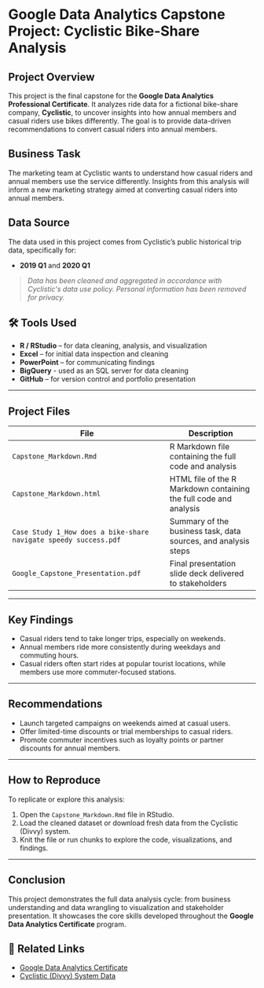 # Google Data Analytics Capstone Project: Cyclistic Bike-Share Analysis

## Project Overview
This project is the final capstone for the **Google Data Analytics Professional Certificate**. It analyzes ride data for a fictional bike-share company, **Cyclistic**, to uncover insights into how annual members and casual riders use bikes differently. The goal is to provide data-driven recommendations to convert casual riders into annual members.

## Business Task
The marketing team at Cyclistic wants to understand how casual riders and annual members use the service differently. Insights from this analysis will inform a new marketing strategy aimed at converting casual riders into annual members.

## Data Source
The data used in this project comes from Cyclistic’s public historical trip data, specifically for:

- **2019 Q1** and **2020 Q1** 

>  *Data has been cleaned and aggregated in accordance with Cyclistic's data use policy. Personal information has been removed for privacy.*

## 🛠 Tools Used
- **R / RStudio** – for data cleaning, analysis, and visualization
- **Excel** – for initial data inspection and cleaning
- **PowerPoint** – for communicating findings
- **BigQuery** - used as an SQL server for data cleaning
- **GitHub** – for version control and portfolio presentation

---

## Project Files

| File | Description |
|------|-------------|
| `Capstone_Markdown.Rmd` | R Markdown file containing the full code and analysis |
| `Capstone_Markdown.html` | HTML file of the R Markdown containing the full code and analysis |
| `Case Study 1_How does a bike-share navigate speedy success.pdf` | Summary of the business task, data sources, and analysis steps |
| `Google_Capstone_Presentation.pdf` | Final presentation slide deck delivered to stakeholders |

---

## Key Findings
- Casual riders tend to take longer trips, especially on weekends.
- Annual members ride more consistently during weekdays and commuting hours.
- Casual riders often start rides at popular tourist locations, while members use more commuter-focused stations.

---

## Recommendations
- Launch targeted campaigns on weekends aimed at casual users.
- Offer limited-time discounts or trial memberships to casual riders.
- Promote commuter incentives such as loyalty points or partner discounts for annual members.

---

## How to Reproduce
To replicate or explore this analysis:
1. Open the `Capstone_Markdown.Rmd` file in RStudio.
2. Load the cleaned dataset or download fresh data from the Cyclistic (Divvy) system.
3. Knit the file or run chunks to explore the code, visualizations, and findings.

---

## Conclusion
This project demonstrates the full data analysis cycle: from business understanding and data wrangling to visualization and stakeholder presentation. It showcases the core skills developed throughout the **Google Data Analytics Certificate** program.

## 🔗 Related Links
- [Google Data Analytics Certificate](https://www.coursera.org/professional-certificates/google-data-analytics)
- [Cyclistic (Divvy) System Data](https://divvybikes.com/system-data)
